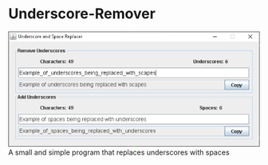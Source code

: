 # Underscore-Remover
![](images/Example.png)
A small and simple program that replaces underscores with spaces
